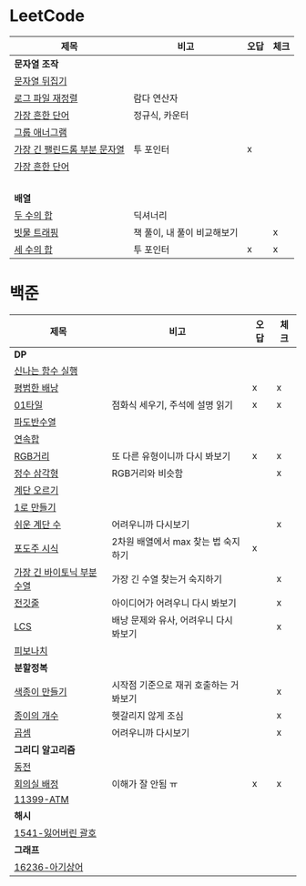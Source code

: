 # LeetCode
| 제목        | 비고       |오답|체크|
|-----------|----------|---|---|
| **문자열 조작**||||
| [문자열 뒤집기](./문자열_조작/344-Reverse_String.py)   |          |   |   |
| [로그 파일 재정렬](./문자열_조작/937-Reorder_Data_in_Log_Files.py) | 람다 연산자   |   |   |
| [가장 흔한 단어](./문자열_조작/819-Most_Common_Word.py)  | 정규식, 카운터 |   |   |
| [그룹 애너그램](./문자열_조작/49-Group-Anagrams.py)  | |   |   |
| [가장 긴 팰린드롬 부분 문자열](./문자열_조작/5-Longest-Palindromic-Substring.py)  | 투 포인터 | x |   |
| [가장 흔한 단어](./문자열_조작/819-Most_Common_Word.py)  |  |   |   |
| <br> | | | |
| **배열** ||||
| [두 수의 합](./배열/1-Two-Sum.py)  | 딕셔너리 |   |   |
| [빗물 트래핑](./배열/42-Trapping-Rain-Water.py)  | 책 풀이, 내 풀이 비교해보기 |   | x |
| [세 수의 합](./배열/15-3Sum.py)  | 투 포인터 | x | x |


# 백준
| 제목                                            | 비고                     | 오답 | 체크 |
|-----------------------------------------------|------------------------|---|---|
| **DP**                                        |                        |   |   |
| [신나는 함수 실행](BOJ/DP/9184-신나는함수실행.py)           |                        |   |   |
| [평범한 배낭](BOJ/DP/12865-평범한배낭.py)               |                        | x | x |
| [01타일](BOJ/DP/1904-01타일.py)                   | 점화식 세우기, 주석에 설명 읽기     | x | x |
| [파도반수열](BOJ/DP/9461-파도반수열.py)                 |                        |   |   |
| [연속합](BOJ/DP/1912-연속합.py)                     |                        |   |   |
| [RGB거리](BOJ/DP/1149-RGB거리.py)                 | 또 다른 유형이니까 다시 봐보기      | x | x |
| [정수 삼각형](BOJ/DP/1932-정수삼각형.py)                | RGB거리와 비슷함             |   | x |
| [계단 오르기](BOJ/DP/2579-계단오르기.py)                |                        |   |   |
| [1로 만들기](BOJ/DP/1463-1로만들기.py)                |                        |   |   |
| [쉬운 계단 수](BOJ/DP/10844-쉬운계단수.py)              | 어려우니까 다시보기             |   | x |
| [포도주 시식](BOJ/DP/2156-포도주시식.py)                | 2차원 배열에서 max 찾는 법 숙지하기 | x |   |
| [가장 긴 바이토닉 부분수열](BOJ/DP/11054-가장긴바이토닉부분수열.py) | 가장 긴 수열 찾는거 숙지하기       |   | x |
| [전깃줄](BOJ/DP/2565-전깃줄.py)                     | 아이디어가 어려우니 다시 봐보기      |   | x |
| [LCS](BOJ/DP/9251-LCS.py)                     | 배낭 문제와 유사, 어려우니 다시 봐보기 |   | x |
| [피보나치](BOJ/DP/24416-피보나치.py)                  |                        |   |   |
| **분할정복**                                      |                        |   |   |
| [색종이 만들기](BOJ/분할정복/2630-색종이만들기.py)            | 시작점 기준으로 재귀 호출하는 거 봐보기 |   | x |
| [종이의 개수](BOJ/분할정복/1780-종이의개수.py)              | 헷갈리지 않게 조심             |   | x |
| [곱셈](BOJ/분할정복/1629-곱셈.py)                     | 어려우니까 다시보기             |   | x |
| **그리디 알고리즘**                                  |                        |   |   |
| [동전](BOJ/그리디/11047-동전.py)                     |                        |   |   |
| [회의실 배정](BOJ/그리디/1931-회의실배정.py)               | 이해가 잘 안됨 ㅠ             | x | x |
| [11399-ATM](BOJ/그리디/11399-ATM.py)             |              |   |   |
| **해시**                                        |                        |   |   |
| [1541-잃어버린 괄호](BOJ/해시/1541-잃어버린괄호.py)         |                        |   |   |
| **그래프**                                       |                        |   |   |
| [16236-아기상어](BOJ/그래프/16236-아기상어.py)           |                        |   |   |
